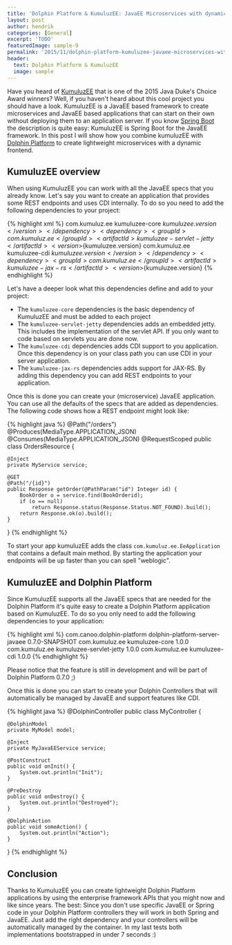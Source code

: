 ```yaml
---
title: 'Dolphin Platform & KumuluzEE: JavaEE Microservices with dynamic and rich frontends'
layout: post
author: hendrik
categories: [General]
excerpt: 'TODO'
featuredImage: sample-9
permalink: '2015/11/dolphin-platform-kumuluzee-javaee-microservices-with-dynamic-and-rich-frontends/'
header:
  text: Dolphin Platform & KumuluzEE
  image: sample
---
```

Have you heard of [KumuluzEE](https://ee.kumuluz.com) that is one of the 2015 Java Duke's Choice Award winners? Well, if you haven't heard about this cool project you should have a look. KumuluzEE is a JavaEE based framework to create microservices and JavaEE based applications that can start on their own without deploying them to an application server. If you know [Spring Boot](http://projects.spring.io/spring-boot/) the description is quite easy: KumuluzEE is Spring Boot for the JavaEE framework. In this post I will show how you combine kumuluzEE with [Dolphin Platform](http://www.dolphin-platform.io) to create lightweight microservices with a dynamic frontend.

## KumuluzEE overview

When using KumuluzEE you can work with all the JavaEE specs that you already know. Let's say you want to create an application that provides some REST endpoints and uses CDI internally. To do so you need to add the following dependencies to your project:

{% highlight xml %}
<dependency>
  <groupId>com.kumuluz.ee</groupId>
  <artifactId>kumuluzee-core</artifactId>
  <version>${kumuluzee.version}</version>
</dependency>
<dependency>
  <groupId>com.kumuluz.ee</groupId>
  <artifactId>kumuluzee-servlet-jetty</artifactId>
  <version>${kumuluzee.version}</version>
</dependency>
<dependency>
  <groupId>com.kumuluz.ee</groupId>
  <artifactId>kumuluzee-cdi</artifactId>
  <version>${kumuluzee.version}</version>
</dependency>
<dependency>
  <groupId>com.kumuluz.ee</groupId>
  <artifactId>kumuluzee-jax-rs</artifactId>
  <version>${kumuluzee.version}</version>
</dependency>
{% endhighlight %}

Let's have a deeper look what this dependencies define and add to your project:

* The `kumuluzee-core` dependencies is the basic dependency of KumuluzEE and must be added to each project
* The `kumuluzee-servlet-jetty` dependencies adds an embedded jetty. This includes the implementation of the servlet API. If you only want to code based on servlets you are done now.
* The `kumuluzee-cdi` dependencies adds CDI support to you application. Once this dependency is on your class path you can use CDI in your server application.
* The `kumuluzee-jax-rs` dependencies adds support for JAX-RS. By adding this dependency you can add REST endpoints to your application.

Once this is done you can create your (microservice) JavaEE application. You can use all the defaults of the specs that are added as dependencies. The following code shows how a REST endpoint might look like:

{% highlight java %}
@Path("/orders")
@Produces(MediaType.APPLICATION_JSON)
@Consumes(MediaType.APPLICATION_JSON)
@RequestScoped
public class OrdersResource {

    @Inject
    private MyService service;

    @GET
    @Path("/{id}")
    public Response getOrder(@PathParam("id") Integer id) {
        BookOrder o = service.find(BookOrderid);
        if (o == null)
            return Response.status(Response.Status.NOT_FOUND).build();
        return Response.ok(o).build();
    }
}
{% endhighlight %}

To start your app kumuluzEE adds the class `com.kumuluz.ee.EeApplication` that contains a default main method. By starting the application your endpoints will be up faster than you can spell "weblogic".

## KumuluzEE and Dolphin Platform

Since KumuluzEE supports all the JavaEE specs that are needed for the Dolphin Platform it's quite easy to create a Dolphin Platform application based on KumuluzEE. To do so you only need to add the following dependencies to your application:

{% highlight xml %}
 <dependency>
  <groupId>com.canoo.dolphin-platform</groupId>
  <artifactId>dolphin-platform-server-javaee</artifactId>
  <version>0.7.0-SNAPSHOT</version>
</dependency>
<dependency>
  <groupId>com.kumuluz.ee</groupId>
  <artifactId>kumuluzee-core</artifactId>
  <version>1.0.0</version>
</dependency>
<dependency>
  <groupId>com.kumuluz.ee</groupId>
  <artifactId>kumuluzee-servlet-jetty</artifactId>
  <version>1.0.0</version>
</dependency>
<dependency>
  <groupId>com.kumuluz.ee</groupId>
  <artifactId>kumuluzee-cdi</artifactId>
  <version>1.0.0</version>
</dependency>
{% endhighlight %}

Please notice that the feature is still in development and will be part of Dolphin Platform 0.7.0 ;)

Once this is done you can start to create your Dolphin Controllers that will automatically be managed by JavaEE and support features like CDI.

{% highlight java %}
@DolphinController
public class MyController {

    @DolphinModel
    private MyModel model;
    
    @Inject
    private MyJavaEEService service;

    @PostConstruct
    public void onInit() {
        System.out.println("Init");
    }

    @PreDestroy
    public void onDestroy() {
        System.out.println("Destroyed");
    }

    @DolphinAction
    public void someAction() {
        System.out.println("Action");
    }
}
{% endhighlight %}

## Conclusion

Thanks to KumuluzEE you can create lightweight Dolphin Platform applications by using the enterprise framework APIs that you might now and like since years. The best: Since you don't use specific JavaEE or Spring code in your Dolphin Platform controllers they will work in both Spring and JavaEE. Just add the right dependency and your controllers will be automatically managed by the container. In my last tests both implementations bootstrapped in under 7 seconds :)
